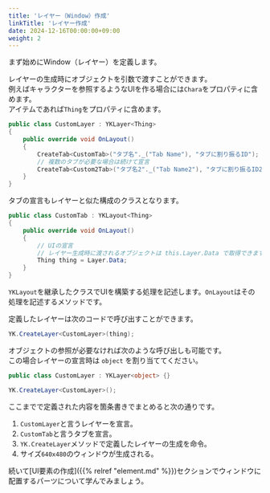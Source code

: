 ```yaml
---
title: 'レイヤー（Window）作成'
linkTitle: 'レイヤー作成'
date: 2024-12-16T00:00:00+09:00
weight: 2
---
```


まず始めにWindow（レイヤー）を定義します。

レイヤーの生成時にオブジェクトを引数で渡すことができます。  
例えばキャラクターを参照するようなUIを作る場合には`Chara`をプロパティに含めます。  
アイテムであれば`Thing`をプロパティに含めます。

```C#
public class CustomLayer : YKLayer<Thing>
{
    public override void OnLayout()
    {
        CreateTab<CustomTab>("タブ名"._("Tab Name"), "タブに割り振るID");
        // 複数のタブが必要な場合は続けて宣言
        CreateTab<Custom2Tab>("タブ名2"._("Tab Name2"), "タブに割り振るID2");
    }
}
```

タブの宣言もレイヤーと似た構成のクラスとなります。
```C#
public class CustomTab : YKLayout<Thing>
{
    public override void OnLayout()
    {
        // UIの宣言
        // レイヤー生成時に渡されるオブジェクトは this.Layer.Data で取得できます。
        Thing thing = Layer.Data;
    }
}
```

`YKLayout`を継承したクラスでUIを構築する処理を記述します。`OnLayout`はその処理を記述するメソッドです。

定義したレイヤーは次のコードで呼び出すことができます。

```C#
YK.CreateLayer<CustomLayer>(thing);
```

オブジェクトの参照が必要なければ次のような呼び出しも可能です。  
この場合レイヤーの宣言時は `object` を割り当ててください。

```C#
public class CustomLayer : YKLayer<object> {}

YK.CreateLayer<CustomLayer>();
```

ここまでで定義された内容を箇条書きでまとめると次の通りです。

1. `CustomLayer`と言うレイヤーを宣言。
2. `CustomTab`と言うタブを宣言。
3. `YK.CreateLayer`メソッドで定義したレイヤーの生成を命令。
4. サイズ`640x480`のウィンドウが生成される。

続いて[UI要素の作成]({{% relref "element.md" %}})セクションでウィンドウに配置するパーツについて学んでみましょう。
